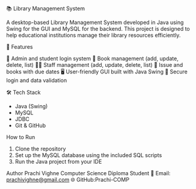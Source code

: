 📚 Library Management System

A desktop-based Library Management System developed in Java using Swing for the GUI and MySQL for the backend. This project is designed to help educational institutions manage their library resources efficiently.

🚀 Features

 👤 Admin and student login system
 📘 Book management (add, update, delete, list)
 👨‍🏫 Staff management (add, update, delete, list)
 📖 Issue and books with due dates
 🖥️ User-friendly GUI built with Java Swing
 🔐 Secure login and data validation

 🛠️ Tech Stack

- Java (Swing)
- MySQL
- JDBC
- Git & GitHub

 How to Run

1. Clone the repository
2. Set up the MySQL database using the included SQL scripts
3. Run the Java project from your IDE

 Author
Prachi Vighne
Computer Science Diploma Student
📧 Email: prachivighne@gmail.com
🌐 GitHub:Prachi-COMP
